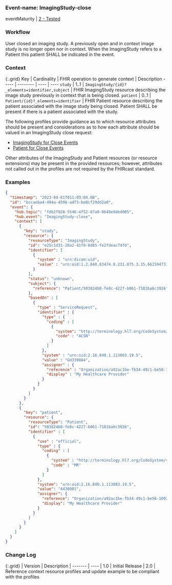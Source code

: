 ### Event-name: ImagingStudy-close

eventMaturity | [2 - Tested](3-1-2-eventmaturitymodel.html)

### Workflow

User closed an imaging study. A previously open and in context image study is no longer open nor in context. When the ImagingStudy refers to a Patient this patient SHALL be indicated in the event.

### Context

{:.grid}
Key | Cardinality | FHIR operation to generate context | Description
----- | -------- | ---- | ---- 
`study` | 1..1 | `ImagingStudy/{id}?_elements=identifier,subject` | FHIR ImagingStudy resource describing the image study previously in context that is being closed.
`patient` | 0..1 | `Patient/{id}?_elements=identifier` | FHIR Patient resource describing the patient associated with the image study being closed.   Patient SHALL be present if there is a patient associated with the study.

The following profiles provide guidance as to which resource attributes should be present and considerations as to how each attribute should be valued in an ImagingStudy close request:

* [ImagingStudy for Close Events](StructureDefinition-fhircast-imaging-study-close.html)
* [Patient for Close Events](StructureDefinition-fhircast-patient-close.html)

Other attributes of the ImagingStudy and Patient resources (or resource extensions) may be present in the provided resources; however, attributes not called out in the profiles are not required by the FHIRcast standard.


### Examples

```json
{
  "timestamp": "2023-04-01T011:03:04.08",
  "id": "bccaeba4-494a-459b-adf3-be0cf29dd2a0",
  "event": {
    "hub.topic": "fdb2f928-5546-4f52-87a0-0648e9ded065",
    "hub.event": "ImagingStudy-close",
    "context": [
      {
        "key": "study",
        "resource": {
          "resourceType": "ImagingStudy",
          "id": "e25c1d31-20a2-41f8-8d85-fe2fdeac74fd",
          "identifier": [
            {
              "system" : "urn:dicom:uid",
              "value" : "urn:oid:1.2.840.83474.8.231.875.3.15.661594731"
            }
          ],
          "status": "unknown",
          "subject": {
            "reference": "Patient/503824b8-fe8c-4227-b061-7181ba6c3926"
          },
          "basedOn" : [
            {
              "type" : "ServiceRequest",
              "identifier" : {
                "type" : {
                  "coding" : [
                    {
                      "system": "http://terminology.hl7.org/CodeSystem/v2-0203",
                      "code" : "ACSN"
                    }
                  ]
                },
                "system" : "urn:oid:2.16.840.1.113883.19.5",
                "value" : "GH339884",
                "assigner" : {
                  "reference" : "Organization/a92ac1be-fb34-49c1-be58-10928bd271cc",
                  "display" : "My Healthcare Provider"
                }
              }
            }
          ]
        }
      },
      {
        "key": "patient",
        "resource": {
          "resourceType": "Patient",
          "id": "503824b8-fe8c-4227-b061-7181ba6c3926",
          "identifier" : [
            {
              "use" : "official",
              "type" : {
                "coding" : [
                  {
                    "system" : "http://terminology.hl7.org/CodeSystem/v2-0203",
                    "code" : "MR"
                  }
                ]
              },
              "system": "urn:oid:2.16.840.1.113883.19.5",
              "value": "4438001",
              "assigner": {
                "reference": "Organization/a92ac1be-fb34-49c1-be58-10928bd271cc",
                "display": "My Healthcare Provider"
              }
            }
          ]
        }
      }
    ]
  }
}
```

### Change Log

{:.grid}
| Version | Description
| ------- | ----
| 1.0 | Initial Release
| 2.0 | Reference context resource profiles and update example to be compliant with the profiles
